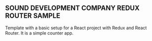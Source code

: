 ## SOUND DEVELOPMENT COMPANY REDUX ROUTER SAMPLE

Template with a basic setup for a React project with Redux and React Router. It is a simple counter app.
